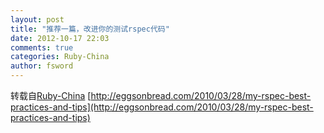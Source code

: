 ```yaml
---
layout: post
title: "推荐一篇，改进你的测试rspec代码"
date: 2012-10-17 22:03
comments: true
categories: Ruby-China
author: fsword
---
```

转载自[Ruby-China](http://ruby-china.org/topics/1140)
[http://eggsonbread.com/2010/03/28/my-rspec-best-practices-and-tips](http://eggsonbread.com/2010/03/28/my-rspec-best-practices-and-tips)
